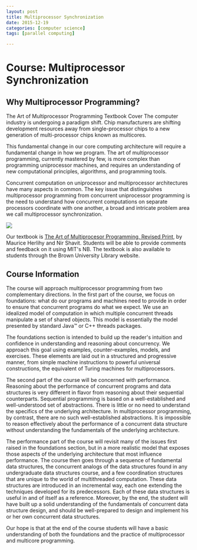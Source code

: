 ```yaml
---
layout: post
title: Multiprocessor Synchronization
date: 2015-12-19
categories: [computer science]
tags: [parallel computing]

---
```


# Course: Multiprocessor Synchronization

## Why Multiprocessor Programming?

The Art of Multiprocessor Programming Textbook Cover
The computer industry is undergoing a paradigm shift. Chip manufacturers are shifting development resources away from single-processor chips to a new generation of multi-processor chips known as multicores.

This fundamental change in our core computing architecture will require a fundamental change in how we program. The art of multiprocessor programming, currently mastered by few, is more complex than programming uniprocessor machines, and requires an understanding of new computational principles, algorithms, and programming tools.

Concurrent computation on uniprocessor and multiprocessor architectures have many aspects in common. The key issue that distinguishes multiprocessor programming from concurrent uniprocessor programming is the need to understand how concurrent computations on separate processors coordinate with one another, a broad and intricate problem area we call multiprocessor synchronization.

![](http://cs.brown.edu/courses/cs176/imgs/textbook.jpg)

Our textbook is [The Art of Multiprocesor Programming, Revised Print](http://www.amazon.com/Art-Multiprocessor-Programming-Revised-Reprint/dp/0123973376/ref=sr_1_3?s=books&ie=UTF8&qid=1344803864&sr=1-3), by Maurice Herlihy and Nir Shavit. Students will be able to provide comments and feedback on it using MIT's NB. The textbook is also available to students through the Brown University Library website.


## Course Information

The course will approach multiprocessor programming from two complementary directions. In the first part of the course, we focus on foundations: what do our programs and machines need to provide in order to ensure that concurrent programs do what we expect. We use an idealized model of computation in which multiple concurrent threads manipulate a set of shared objects. This model is essentially the model presented by standard Java™ or C++ threads packages.

The foundations section is intended to build up the reader's intuition and confidence in understanding and reasoning about concurrency. We approach this goal using examples, counter-examples, models, and exercises. These elements are laid out in a structured and progressive manner, from simple machine instructions to powerful universal constructions, the equivalent of Turing machines for multiprocessors.

The second part of the course will be concerned with performance. Reasoning about the performance of concurrent programs and data structures is very different in flavor from reasoning about their sequential counterparts. Sequential programming is based on a well-established and well-understood set of abstractions. There is little or no need to understand the specifics of the underlying architecture. In multiprocessor programming, by contrast, there are no such well-established abstractions. It is impossible to reason effectively about the performance of a concurrent data structure without understanding the fundamentals of the underlying architecture.

The performance part of the course will revisit many of the issues first raised in the foundations section, but in a more realistic model that exposes those aspects of the underlying architecture that most influence performance. The course then goes through a sequence of fundamental data structures, the concurrent analogs of the data structures found in any undergraduate data structures course, and a few coordination structures that are unique to the world of multithreaded computation. These data structures are introduced in an incremental way, each one extending the techniques developed for its predecessors. Each of these data structures is useful in and of itself as a reference. Moreover, by the end, the student will have built up a solid understanding of the fundamentals of concurrent data structure design, and should be well-prepared to design and implement his or her own concurrent data structures.

Our hope is that at the end of the course students will have a basic understanding of both the foundations and the practice of multiprocessor and multicore programming.


